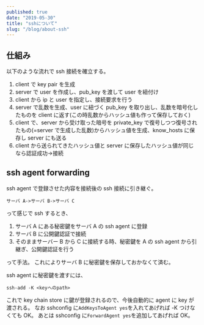```yaml
---
published: true
date: "2019-05-30"
title: "sshについて"
slug: "/blog/about-ssh"
---
```


## 仕組み

以下のような流れで ssh 接続を確立する。

1. client で key pair を生成
2. server で user を作成し、pub_key を渡して user を紐付け
3. client から ip と user を指定し、接続要求を行う
4. server で乱数を生成、user に紐づく pub_key を取り出し、乱数を暗号化したものを client に返す(この時乱数からハッシュ値も作って保存しておく)
5. client で、server から受け取った暗号を private_key で復号しつつ復号されたもの(=server で生成した乱数)からハッシュ値を生成、know_hosts に保存し server にも送る
6. client から送られてきたハッシュ値と server に保存したハッシュ値が同じなら認証成功->接続

## ssh agent forwarding

ssh agent で登録させた内容を接続後の ssh 接続に引き継ぐ。

`サーバ A->サーバ B->サーバ C`

って感じで ssh するとき、

1. サーバ A にある秘密鍵をサーバ A の ssh agent に登録
2. サーバ B に公開鍵認証で接続
3. そのままサーバー B から C に接続する時、秘密鍵を A の ssh agent から引継ぎ、公開鍵認証を行う

って手法。
これによりサーバ B に秘密鍵を保存しておかなくて済む。

ssh agent に秘密鍵を渡すには、

`ssh-add -K <keyへのpath>`

これで key chain store に鍵が登録されるので、今後自動的に agent に key が渡される。
なお sshconfig に`AddKeysToAgent yes`を入れてあげれば -K つけなくても OK。
あとは sshconfig に`ForwardAgent yes`を追加してあげれば OK。
